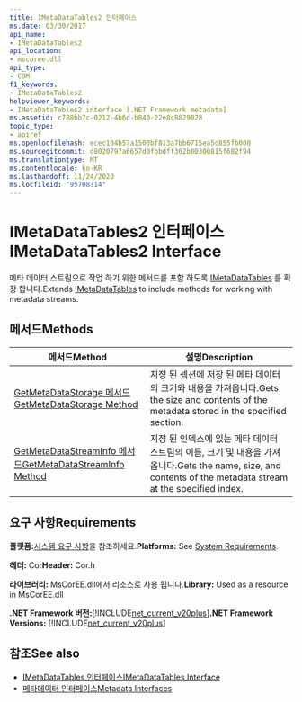 ```yaml
---
title: IMetaDataTables2 인터페이스
ms.date: 03/30/2017
api_name:
- IMetaDataTables2
api_location:
- mscoree.dll
api_type:
- COM
f1_keywords:
- IMetaDataTables2
helpviewer_keywords:
- IMetaDataTables2 interface [.NET Framework metadata]
ms.assetid: c788bb7c-0212-4b6d-b840-22e8c8829028
topic_type:
- apiref
ms.openlocfilehash: ecec104b57a1503bf813a7bb6715ea5c855fb008
ms.sourcegitcommit: d8020797a6657d0fbbdff362b80300815f682f94
ms.translationtype: MT
ms.contentlocale: ko-KR
ms.lasthandoff: 11/24/2020
ms.locfileid: "95708714"
---
```

# <a name="imetadatatables2-interface"></a><span data-ttu-id="478a5-102">IMetaDataTables2 인터페이스</span><span class="sxs-lookup"><span data-stu-id="478a5-102">IMetaDataTables2 Interface</span></span>

<span data-ttu-id="478a5-103">메타 데이터 스트림으로 작업 하기 위한 메서드를 포함 하도록 [IMetaDataTables](imetadatatables-interface.md) 를 확장 합니다.</span><span class="sxs-lookup"><span data-stu-id="478a5-103">Extends [IMetaDataTables](imetadatatables-interface.md) to include methods for working with metadata streams.</span></span>  
  
## <a name="methods"></a><span data-ttu-id="478a5-104">메서드</span><span class="sxs-lookup"><span data-stu-id="478a5-104">Methods</span></span>  
  
|<span data-ttu-id="478a5-105">메서드</span><span class="sxs-lookup"><span data-stu-id="478a5-105">Method</span></span>|<span data-ttu-id="478a5-106">설명</span><span class="sxs-lookup"><span data-stu-id="478a5-106">Description</span></span>|  
|------------|-----------------|  
|[<span data-ttu-id="478a5-107">GetMetaDataStorage 메서드</span><span class="sxs-lookup"><span data-stu-id="478a5-107">GetMetaDataStorage Method</span></span>](imetadatatables2-getmetadatastorage-method.md)|<span data-ttu-id="478a5-108">지정 된 섹션에 저장 된 메타 데이터의 크기와 내용을 가져옵니다.</span><span class="sxs-lookup"><span data-stu-id="478a5-108">Gets the size and contents of the metadata stored in the specified section.</span></span>|  
|[<span data-ttu-id="478a5-109">GetMetaDataStreamInfo 메서드</span><span class="sxs-lookup"><span data-stu-id="478a5-109">GetMetaDataStreamInfo Method</span></span>](imetadatatables2-getmetadatastreaminfo-method.md)|<span data-ttu-id="478a5-110">지정 된 인덱스에 있는 메타 데이터 스트림의 이름, 크기 및 내용을 가져옵니다.</span><span class="sxs-lookup"><span data-stu-id="478a5-110">Gets the name, size, and contents of the metadata stream at the specified index.</span></span>|  
  
## <a name="requirements"></a><span data-ttu-id="478a5-111">요구 사항</span><span class="sxs-lookup"><span data-stu-id="478a5-111">Requirements</span></span>  

 <span data-ttu-id="478a5-112">**플랫폼:**[시스템 요구 사항](../../get-started/system-requirements.md)을 참조하세요.</span><span class="sxs-lookup"><span data-stu-id="478a5-112">**Platforms:** See [System Requirements](../../get-started/system-requirements.md).</span></span>  
  
 <span data-ttu-id="478a5-113">**헤더:** Cor</span><span class="sxs-lookup"><span data-stu-id="478a5-113">**Header:** Cor.h</span></span>  
  
 <span data-ttu-id="478a5-114">**라이브러리:** MsCorEE.dll에서 리소스로 사용 됩니다.</span><span class="sxs-lookup"><span data-stu-id="478a5-114">**Library:** Used as a resource in MsCorEE.dll</span></span>  
  
 <span data-ttu-id="478a5-115">**.NET Framework 버전:**[!INCLUDE[net_current_v20plus](../../../../includes/net-current-v20plus-md.md)]</span><span class="sxs-lookup"><span data-stu-id="478a5-115">**.NET Framework Versions:** [!INCLUDE[net_current_v20plus](../../../../includes/net-current-v20plus-md.md)]</span></span>  
  
## <a name="see-also"></a><span data-ttu-id="478a5-116">참조</span><span class="sxs-lookup"><span data-stu-id="478a5-116">See also</span></span>

- [<span data-ttu-id="478a5-117">IMetaDataTables 인터페이스</span><span class="sxs-lookup"><span data-stu-id="478a5-117">IMetaDataTables Interface</span></span>](imetadatatables-interface.md)
- [<span data-ttu-id="478a5-118">메타데이터 인터페이스</span><span class="sxs-lookup"><span data-stu-id="478a5-118">Metadata Interfaces</span></span>](metadata-interfaces.md)
